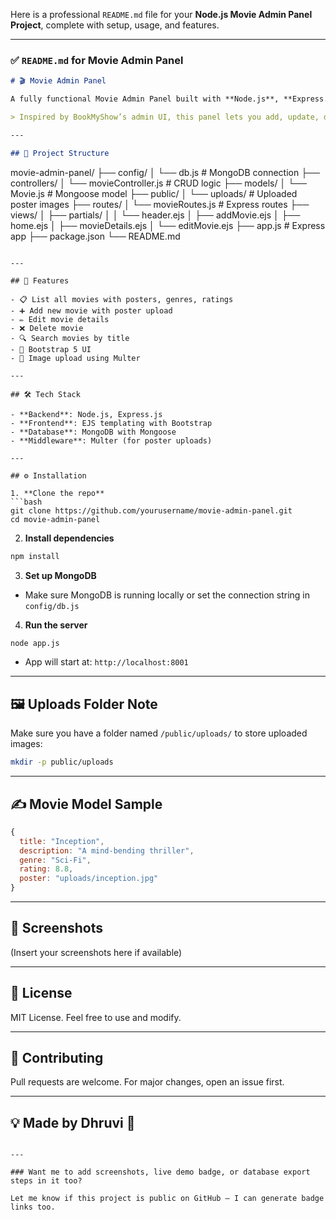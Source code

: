 Here is a professional `README.md` file for your **Node.js Movie Admin Panel Project**, complete with setup, usage, and features.

---

### ✅ `README.md` for Movie Admin Panel

```markdown
# 🎬 Movie Admin Panel

A fully functional Movie Admin Panel built with **Node.js**, **Express.js**, **MongoDB**, **Mongoose**, **EJS**, and **Bootstrap**.

> Inspired by BookMyShow’s admin UI, this panel lets you add, update, delete, and manage movies with posters, ratings, genres, and full details.

---

## 📁 Project Structure

```

movie-admin-panel/
├── config/
│   └── db.js               # MongoDB connection
├── controllers/
│   └── movieController.js  # CRUD logic
├── models/
│   └── Movie.js            # Mongoose model
├── public/
│   └── uploads/            # Uploaded poster images
├── routes/
│   └── movieRoutes.js      # Express routes
├── views/
│   ├── partials/
│   │   └── header.ejs
│   ├── addMovie.ejs
│   ├── home.ejs
│   ├── movieDetails.ejs
│   └── editMovie.ejs
├── app.js                  # Express app
├── package.json
└── README.md

````

---

## 🚀 Features

- 📋 List all movies with posters, genres, ratings
- ➕ Add new movie with poster upload
- ✏️ Edit movie details
- ❌ Delete movie
- 🔍 Search movies by title
- 🎨 Bootstrap 5 UI
- 📁 Image upload using Multer

---

## 🛠️ Tech Stack

- **Backend**: Node.js, Express.js
- **Frontend**: EJS templating with Bootstrap
- **Database**: MongoDB with Mongoose
- **Middleware**: Multer (for poster uploads)

---

## ⚙️ Installation

1. **Clone the repo**
```bash
git clone https://github.com/yourusername/movie-admin-panel.git
cd movie-admin-panel
````

2. **Install dependencies**

```bash
npm install
```

3. **Set up MongoDB**

* Make sure MongoDB is running locally or set the connection string in `config/db.js`

4. **Run the server**

```bash
node app.js
```

* App will start at: `http://localhost:8001`

---

## 🖼️ Uploads Folder Note

Make sure you have a folder named `/public/uploads/` to store uploaded images:

```bash
mkdir -p public/uploads
```

---

## ✍️ Movie Model Sample

```js
{
  title: "Inception",
  description: "A mind-bending thriller",
  genre: "Sci-Fi",
  rating: 8.8,
  poster: "uploads/inception.jpg"
}
```

---

## 📸 Screenshots

(Insert your screenshots here if available)

---

## 📜 License

MIT License. Feel free to use and modify.

---

## 🤝 Contributing

Pull requests are welcome. For major changes, open an issue first.

---

## 💡 Made by Dhruvi 💖

```

---

### Want me to add screenshots, live demo badge, or database export steps in it too?

Let me know if this project is public on GitHub — I can generate badge links too.
```
